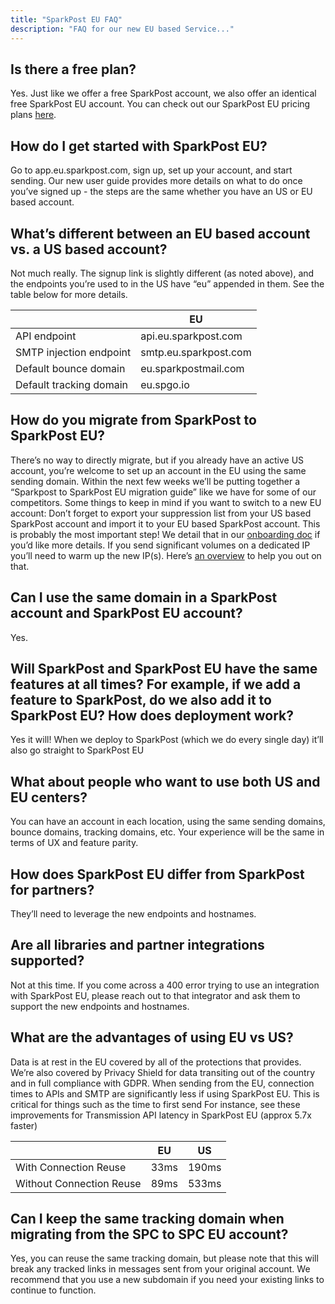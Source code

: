 ```yaml
---
title: "SparkPost EU FAQ"
description: "FAQ for our new EU based Service..."
---
```



## Is there a free plan?

Yes. Just like we offer a free SparkPost account, we also offer an identical free SparkPost EU account. You can check out our SparkPost EU pricing plans [here](https://www.sparkpost.com/pricing/eu/).


## How do I get started with SparkPost EU? 

Go to app.eu.sparkpost.com, sign up, set up your account, and start sending. Our new user guide provides more details on what to do once you’ve signed up - the steps are the same whether you have an US or EU based account.


## What’s different between an EU based account vs. a US based account?

Not much really. The signup link is slightly different (as noted above), and the endpoints you’re used to in the US have “eu” appended in them. See the table below for more details.

|    |   EU   |
| --- | --- |
|   API endpoint   |   api.eu.sparkpost.com   |
|   SMTP injection endpoint   |   smtp.eu.sparkpost.com   |
|   Default bounce domain   |   eu.sparkpostmail.com   |
|   Default tracking domain   |   eu.spgo.io   |


## How do you migrate from SparkPost to SparkPost EU?

There’s no way to directly migrate, but if you already have an active US account, you’re welcome to set up an account in the EU using the same sending domain. Within the next few weeks we’ll be putting together a “Sparkpost to SparkPost EU migration guide” like we have for some of our competitors. Some things to keep in mind if you want to switch to a new EU account:
Don’t forget to export your suppression list from your US based SparkPost account and import it to your EU based SparkPost account. This is probably the most important step! We detail that in our [onboarding doc](https://www.sparkpost.com/docs/getting-started/getting-started-sparkpost/#important-coming-from-other-email-services) if you’d like more details.
If you send significant volumes on a dedicated IP you’ll need to warm up the new IP(s). Here’s [an overview](https://www.sparkpost.com/docs/deliverability/ip-warm-up-overview/) to help you out on that.


## Can I use the same domain in a SparkPost account and SparkPost EU account? 

Yes.


## Will SparkPost and SparkPost EU have the same features at all times? For example, if we add a feature to SparkPost, do we also add it to SparkPost EU? How does deployment work? 

Yes it will! When we deploy to SparkPost (which we do every single day) it’ll also go straight to SparkPost EU 


## What about people who want to use both US and EU centers?

You can have an account in each location, using the same sending domains, bounce domains, tracking domains, etc. Your experience will be the same in terms of UX and feature parity.


## How does SparkPost EU differ from SparkPost for partners?

They’ll need to leverage the new endpoints and hostnames. 


## Are all libraries and partner integrations supported? 

Not at this time. If you come across a 400 error trying to use an integration with SparkPost EU, please reach out to that integrator and ask them to support the new endpoints and hostnames.


## What are the advantages of using EU vs US? 

Data is at rest in the EU covered by all of the protections that provides. We’re also covered by Privacy Shield for data transiting out of the country and in full compliance with GDPR. 
When sending from the EU, connection times to APIs and SMTP are significantly less if using SparkPost EU. This is critical for things such as the time to first send 
For instance, see these improvements for Transmission API latency in SparkPost EU (approx 5.7x faster)

  |      |   EU   |   US   |
  | --- | --- | --- |
  |   With Connection Reuse   |   33ms   |   190ms   |
  |   Without Connection Reuse   |   89ms   |   533ms   |


## Can I keep the same tracking domain when migrating from the SPC to SPC EU account?

Yes, you can reuse the same tracking domain, but please note that this will break any tracked links in messages sent from your original account. We recommend that you use a new subdomain if you need your existing links to continue to function.
